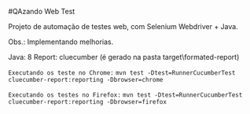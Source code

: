 #QAzando Web Test

Projeto de automação de testes web, com Selenium Webdriver + Java.

Obs.:
Implementando melhorias.

Java: 8
Report: cluecumber (é gerado na pasta target\formated-report)

`Executando os teste no Chrome:`
`mvn test -Dtest=RunnerCucumberTest cluecumber-report:reporting -Dbrowser=chrome`

`Executando os testes no Firefox:`
`mvn test -Dtest=RunnerCucumberTest cluecumber-report:reporting -Dbrowser=firefox`